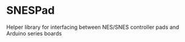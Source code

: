 # SNESPad

Helper library for interfacing between NES/SNES controller pads and Arduino series boards
